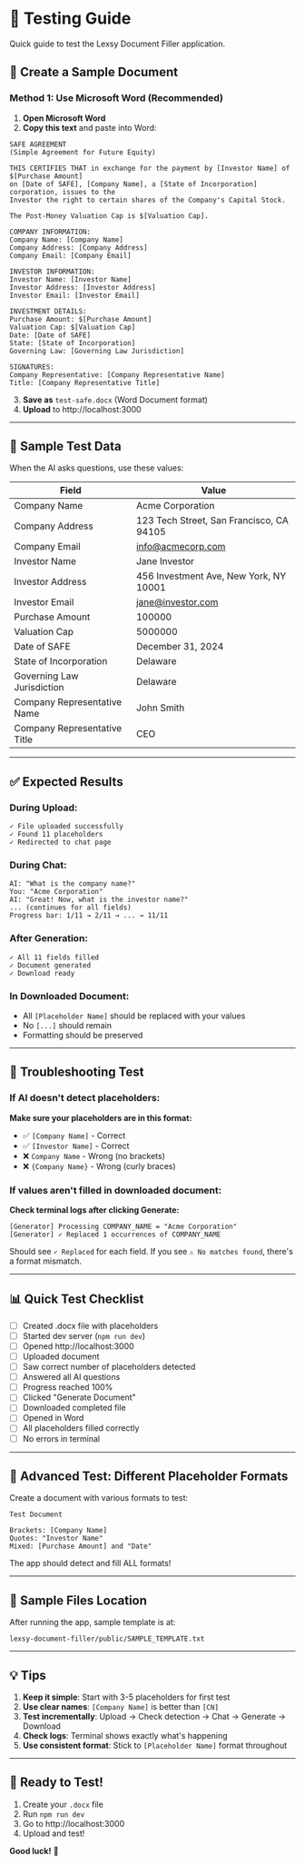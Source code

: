 # 🧪 Testing Guide

Quick guide to test the Lexsy Document Filler application.

## 📝 Create a Sample Document

### Method 1: Use Microsoft Word (Recommended)

1. **Open Microsoft Word**
2. **Copy this text** and paste into Word:

```
SAFE AGREEMENT
(Simple Agreement for Future Equity)

THIS CERTIFIES THAT in exchange for the payment by [Investor Name] of $[Purchase Amount] 
on [Date of SAFE], [Company Name], a [State of Incorporation] corporation, issues to the 
Investor the right to certain shares of the Company's Capital Stock.

The Post-Money Valuation Cap is $[Valuation Cap].

COMPANY INFORMATION:
Company Name: [Company Name]
Company Address: [Company Address]
Company Email: [Company Email]

INVESTOR INFORMATION:
Investor Name: [Investor Name]
Investor Address: [Investor Address]
Investor Email: [Investor Email]

INVESTMENT DETAILS:
Purchase Amount: $[Purchase Amount]
Valuation Cap: $[Valuation Cap]
Date: [Date of SAFE]
State: [State of Incorporation]
Governing Law: [Governing Law Jurisdiction]

SIGNATURES:
Company Representative: [Company Representative Name]
Title: [Company Representative Title]
```

3. **Save as** `test-safe.docx` (Word Document format)
4. **Upload** to http://localhost:3000

---

## 🎯 Sample Test Data

When the AI asks questions, use these values:

| Field | Value |
|-------|-------|
| Company Name | Acme Corporation |
| Company Address | 123 Tech Street, San Francisco, CA 94105 |
| Company Email | info@acmecorp.com |
| Investor Name | Jane Investor |
| Investor Address | 456 Investment Ave, New York, NY 10001 |
| Investor Email | jane@investor.com |
| Purchase Amount | 100000 |
| Valuation Cap | 5000000 |
| Date of SAFE | December 31, 2024 |
| State of Incorporation | Delaware |
| Governing Law Jurisdiction | Delaware |
| Company Representative Name | John Smith |
| Company Representative Title | CEO |

---

## ✅ Expected Results

### During Upload:
```
✓ File uploaded successfully
✓ Found 11 placeholders
✓ Redirected to chat page
```

### During Chat:
```
AI: "What is the company name?"
You: "Acme Corporation"
AI: "Great! Now, what is the investor name?"
... (continues for all fields)
Progress bar: 1/11 → 2/11 → ... → 11/11
```

### After Generation:
```
✓ All 11 fields filled
✓ Document generated
✓ Download ready
```

### In Downloaded Document:
- All `[Placeholder Name]` should be replaced with your values
- No `[...]` should remain
- Formatting should be preserved

---

## 🐛 Troubleshooting Test

### If AI doesn't detect placeholders:

**Make sure your placeholders are in this format:**
- ✅ `[Company Name]` - Correct
- ✅ `[Investor Name]` - Correct
- ❌ `Company Name` - Wrong (no brackets)
- ❌ `{Company Name}` - Wrong (curly braces)

### If values aren't filled in downloaded document:

**Check terminal logs after clicking Generate:**
```
[Generator] Processing COMPANY_NAME = "Acme Corporation"
[Generator] ✓ Replaced 1 occurrences of COMPANY_NAME
```

Should see `✓ Replaced` for each field. If you see `⚠️ No matches found`, there's a format mismatch.

---

## 📊 Quick Test Checklist

- [ ] Created .docx file with placeholders
- [ ] Started dev server (`npm run dev`)
- [ ] Opened http://localhost:3000
- [ ] Uploaded document
- [ ] Saw correct number of placeholders detected
- [ ] Answered all AI questions
- [ ] Progress reached 100%
- [ ] Clicked "Generate Document"
- [ ] Downloaded completed file
- [ ] Opened in Word
- [ ] All placeholders filled correctly
- [ ] No errors in terminal

---

## 🎨 Advanced Test: Different Placeholder Formats

Create a document with various formats to test:

```
Test Document

Brackets: [Company Name]
Quotes: "Investor Name"
Mixed: [Purchase Amount] and "Date"
```

The app should detect and fill ALL formats!

---

## 📁 Sample Files Location

After running the app, sample template is at:
```
lexsy-document-filler/public/SAMPLE_TEMPLATE.txt
```

---

## 💡 Tips

1. **Keep it simple**: Start with 3-5 placeholders for first test
2. **Use clear names**: `[Company Name]` is better than `[CN]`
3. **Test incrementally**: Upload → Check detection → Chat → Generate → Download
4. **Check logs**: Terminal shows exactly what's happening
5. **Use consistent format**: Stick to `[Placeholder Name]` format throughout

---

## 🚀 Ready to Test!

1. Create your `.docx` file
2. Run `npm run dev`
3. Go to http://localhost:3000
4. Upload and test!

**Good luck!** 🎉

